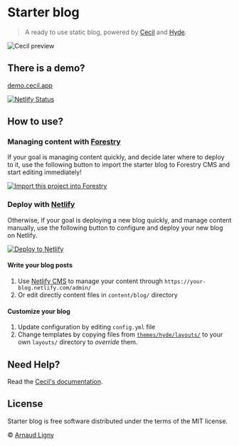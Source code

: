 # Starter blog

> A ready to use static blog, powered by [Cecil](https://cecil.app) and [Hyde](https://github.com/Cecilapp/theme-hyde).

![Cecil preview](static/images/cecil-preview.png)

## There is a demo?

[demo.cecil.app](https://demo.cecil.app/)

[![Netlify Status](https://api.netlify.com/api/v1/badges/5193c3e6-faae-4922-996e-069768d173a9/deploy-status)](https://app.netlify.com/sites/cecil-demo/deploys)

## How to use?

### Managing content with [Forestry](https://forestry.io)

If your goal is managing content quickly, and decide later where to deploy to it, use the following button to import the starter blog to Forestry CMS and start editing immediately!

[![Import this project into Forestry](https://assets.forestry.io/import-to-forestryK.svg)](https://app.forestry.io/quick-start?repo=cecilapp/starter-blog&engine=hugo)

### Deploy with [Netlify](https://www.netlify.com)

Otherwise, if your goal is deploying a new blog quickly, and manage content manually, use the following button to configure and deploy your new blog on Netlify.

[![Deploy to Netlify](https://www.netlify.com/img/deploy/button.svg)](https://app.netlify.com/start/deploy?repository=https://github.com/Cecilapp/starter-blog)

#### Write your blog posts

1. Use [Netlify CMS](https://www.netlifycms.org) to manage your content through `https://your-blog.netlify.com/admin/`
2. Or edit directly content files in `content/blog/` directory

#### Customize your blog

1. Update configuration by editing `config.yml` file
2. Change templates by copying files from [`themes/hyde/layouts/`](https://github.com/Cecilapp/theme-hyde/tree/master/layouts) to your own `layouts/` directory to _override_ them.

## Need Help?

Read the [Cecil's documentation](https://cecil.app/documentation/).

## License

Starter blog is free software distributed under the terms of the MIT license.

© [Arnaud Ligny](https://arnaudligny.fr)

